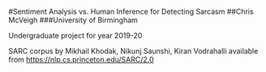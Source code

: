 #Sentiment Analysis vs. Human Inference for Detecting Sarcasm
##Chris McVeigh
###University of Birmingham

Undergraduate project for year 2019-20

SARC corpus by Mikhail Khodak, Nikunj Saunshi, Kiran Vodrahalli available from https://nlp.cs.princeton.edu/SARC/2.0